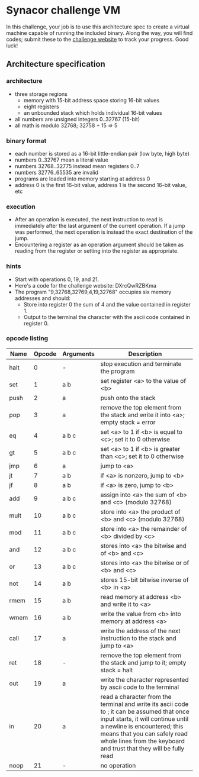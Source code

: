 # Synacor challenge VM

In this challenge, your job is to use this architecture spec to create a
virtual machine capable of running the included binary.  Along the way,
you will find codes; submit these to the [challenge website](https://challenge.synacor.com/) to track
your progress.  Good luck!

## Architecture specification

### architecture
- three storage regions
  - memory with 15-bit address space storing 16-bit values
  - eight registers
  - an unbounded stack which holds individual 16-bit values
- all numbers are unsigned integers 0..32767 (15-bit)
- all math is modulo 32768; 32758 + 15 => 5

### binary format
- each number is stored as a 16-bit little-endian pair (low byte, high byte)
- numbers 0..32767 mean a literal value
- numbers 32768..32775 instead mean registers 0..7
- numbers 32776..65535 are invalid
- programs are loaded into memory starting at address 0
- address 0 is the first 16-bit value, address 1 is the second 16-bit value, etc

### execution
- After an operation is executed, the next instruction to read is immediately after the last argument of the current operation.  If a jump was performed, the next operation is instead the exact destination of the jump.
- Encountering a register as an operation argument should be taken as reading from the register or setting into the register as appropriate.

### hints
- Start with operations 0, 19, and 21.
- Here's a code for the challenge website: DXrcQwRZBKma
- The program "9,32768,32769,4,19,32768" occupies six memory addresses and should:
  - Store into register 0 the sum of 4 and the value contained in register 1.
  - Output to the terminal the character with the ascii code contained in register 0.

### opcode listing
Name | Opcode | Arguments | Description
--- | --- | --- | ---
halt | 0 | - | stop execution and terminate the program
set | 1 | a b | set register \<a\> to the value of \<b\>
push | 2 | a | push <a> onto the stack
pop | 3 | a | remove the top element from the stack and write it into \<a\>; empty stack = error
eq | 4 | a b c | set \<a\> to 1 if \<b\> is equal to \<c\>; set it to 0 otherwise
gt | 5 | a b c | set \<a\> to 1 if \<b\> is greater than \<c\>; set it to 0 otherwise
jmp | 6 | a | jump to \<a\>
jt | 7 | a b | if \<a\> is nonzero, jump to \<b\>
jf | 8 | a b | if \<a\> is zero, jump to \<b\>
add | 9 | a b c | assign into \<a\> the sum of \<b\> and \<c\> (modulo 32768)
mult | 10 | a b c | store into \<a\> the product of \<b\> and \<c\> (modulo 32768)
mod | 11 | a b c | store into \<a\> the remainder of \<b\> divided by \<c\>
and |12 | a b c | stores into \<a\> the bitwise and of \<b\> and \<c\>
or | 13 | a b c | stores into \<a\> the bitwise or of \<b\> and \<c\>
not | 14 | a b | stores 15-bit bitwise inverse of \<b\> in \<a\>
rmem | 15 | a b | read memory at address \<b\> and write it to \<a\>
wmem | 16 | a b | write the value from \<b\> into memory at address \<a\>
call | 17 | a | write the address of the next instruction to the stack and jump to \<a\>
ret | 18 | - | remove the top element from the stack and jump to it; empty stack = halt
out | 19 | a | write the character represented by ascii code <a> to the terminal
in | 20 | a | read a character from the terminal and write its ascii code to <a>; it can be assumed that once input starts, it will continue until a newline is encountered; this means that you can safely read whole lines from the keyboard and trust that they will be fully read
noop | 21 | - | no operation
